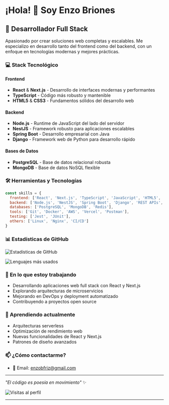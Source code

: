 # ¡Hola! 👋 Soy Enzo Briones

## 🚀 Desarrollador Full Stack

Apasionado por crear soluciones web completas y escalables. Me especializo en desarrollo tanto del frontend como del backend, con un enfoque en tecnologías modernas y mejores prácticas.

### 💻 Stack Tecnológico

#### Frontend
- **React** & **Next.js** - Desarrollo de interfaces modernas y performantes
- **TypeScript** - Código más robusto y mantenible
- **HTML5** & **CSS3** - Fundamentos sólidos del desarrollo web

#### Backend
- **Node.js** - Runtime de JavaScript del lado del servidor
- **NestJS** - Framework robusto para aplicaciones escalables
- **Spring Boot** - Desarrollo empresarial con Java
- **Django** - Framework web de Python para desarrollo rápido

#### Bases de Datos
- **PostgreSQL** - Base de datos relacional robusta
- **MongoDB** - Base de datos NoSQL flexible

### 🛠️ Herramientas y Tecnologías

```javascript
const skills = {
  frontend: ['React', 'Next.js', 'TypeScript', 'JavaScript', 'HTML5', 'CSS3'],
  backend: ['Node.js', 'NestJS', 'Spring Boot', 'Django', 'REST APIs', 'GraphQL'],
  databases: ['PostgreSQL', 'MongoDB', 'Redis'],
  tools: ['Git', 'Docker', 'AWS', 'Vercel', 'Postman'],
  testing: ['Jest', 'JUnit'],
  others: ['Linux', 'Nginx', 'CI/CD']
}
```

### 📊 Estadísticas de GitHub

![Estadísticas de GitHub](https://github-readme-stats.vercel.app/api?username=tu-usuario&show_icons=true&theme=dark&hide_border=true)

![Lenguajes más usados](https://github-readme-stats.vercel.app/api/top-langs/?username=tu-usuario&layout=compact&theme=dark&hide_border=true)

### 🔭 En lo que estoy trabajando

- Desarrollando aplicaciones web full stack con React y Next.js
- Explorando arquitecturas de microservicios
- Mejorando en DevOps y deployment automatizado
- Contribuyendo a proyectos open source

### 🌱 Aprendiendo actualmente

- Arquitecturas serverless
- Optimización de rendimiento web
- Nuevas funcionalidades de React y Next.js
- Patrones de diseño avanzados

### 📫 ¿Cómo contactarme?
- 📧 Email: enzobfriz@gmail.com

---

*"El código es poesía en movimiento"* ✨

![Visitas al perfil](https://komarev.com/ghpvc/?username=tu-usuario&color=blueviolet&style=flat-square)

---

